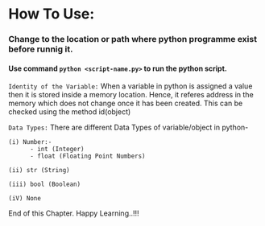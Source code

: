 # How To Use:

### Change to the location or path where python programme exist before runnig it. 

#### Use command `python <script-name.py>` to run the python script. 

`Identity of the Variable:` When a variable in python is assigned a value then it is stored inside a memory location. Hence, it referes address in the memory which does not change once it has been created. This can be checked using the method id(object)



`Data Types:` There are different Data Types of variable/object in python-
```
(i) Number:-
      - int (Integer)
      - float (Floating Point Numbers)

(ii) str (String)

(iii) bool (Boolean)

(iV) None 
```

End of this Chapter. Happy Learning..!!!
